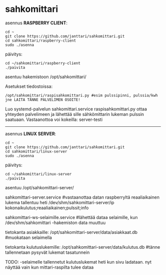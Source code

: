 # sahkomittari
asennus **RASPBERRY CLIENT**:

    cd ~
    git clone https://github.com/janttari/sahkomittari.git
    cd sahkomittari/raspberry-client
    sudo ./asenna

päivitys:

    cd ~/sahkomittari/raspberry-client
    ./paivita

asentuu hakemistoon /opt/sahkomittari/

Asetukset tiedostoissa:
```
/opt/sahkomittari/raspisahkomittari.py #esim pulssipinni, pulssia/kwh jne LAITA TÄNNE PALVELIMEN OSOITE!
```

Luo systemd-palvelun sahkomittari.service
raspisahkomittari.py ottaa yhteyden palvelimeen ja lähettää sille sähkömittarin lukeman pulssin saatuaan. 
Vastaanottoa voi kokeilla: server-testi

-------
asennus **LINUX SERVER**:

    cd ~
    git clone https://github.com/janttari/sahkomittari.git
    cd sahkomittari/linux-server
    sudo ./asenna 

päivitys: 

    cd ~/sahkomittari/linux-server 
    ./paivita 


asentuu /opt/sahkomittari-server/ 
 
sahkomittari-server.service #vastaanottaa datan raspberryltä 
reaaliaikainen lukema tallentuu heti /dev/shm/sahkomittari-server/ip 
kokonaikulutus;reaaliaikainen;pulssit;info 
 

sahkomittari-ws-selaimille.service #lähettää dataa selaimille, kun /dev/shm/sahkomittari -hakemiston data muuttuu 


tietokanta asiakkaille: 
/opt/sahkomittari-server/data/asiakkaat.db #muokataan selaimella 
 
tietokanta kulutuslukemille: 
/opt/sahkomittari-server/data/kulutus.db #tänne tallennetaan pysyvät lukemat tasatunnein 
 
 
TODO: 
-selaimelle tallennetut kulutuslukemat heti kun sivu ladataan. nyt näyttää vain kun mittari-raspilta tulee dataa 
 
